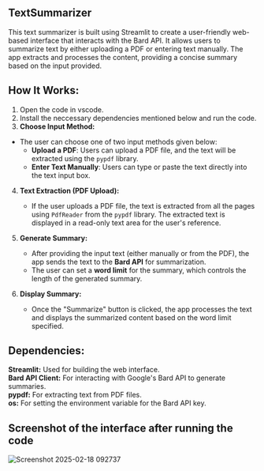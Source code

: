 ## TextSummarizer
This text summarizer is built using Streamlit to create a user-friendly web-based interface that interacts with the Bard API. It allows users to summarize text by either uploading a PDF or entering text manually. The app extracts and processes the content, providing a concise summary based on the input provided.

## How It Works:
1. Open the code in vscode.
2. Install the neccessary dependencies mentioned below and run the code.
3.  **Choose Input Method:**
   - The user can choose one of two input methods given below:
     - **Upload a PDF**: Users can upload a PDF file, and the text will be extracted using the `pypdf` library.
     - **Enter Text Manually**: Users can type or paste the text directly into the text input box.
4. **Text Extraction (PDF Upload):**
   - If the user uploads a PDF file, the text is extracted from all the pages using `PdfReader` from the `pypdf` library. The extracted text is displayed in a read-only text area for the user's reference.
5. **Generate Summary:**
   - After providing the input text (either manually or from the PDF), the app sends the text to the **Bard API** for summarization.
   - The user can set a **word limit** for the summary, which controls the length of the generated summary.

6. **Display Summary:**
   - Once the "Summarize" button is clicked, the app processes the text and displays the summarized content based on the word limit specified.
     
## Dependencies:
**Streamlit:** Used for building the web interface.  
**Bard API Client:**  For interacting with Google's Bard API to generate summaries.  
**pypdf:**  For extracting text from PDF files.  
**os:**  For setting the environment variable for the Bard API key.  

## Screenshot of the interface after running the code
![Screenshot 2025-02-18 092737](https://github.com/user-attachments/assets/c0a23287-c4be-4c54-b9f0-3dedcff82199)
